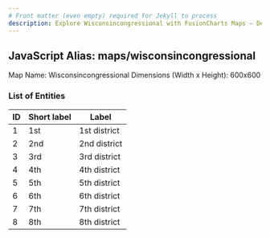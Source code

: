 ```yaml
---
# Front matter (even empty) required for Jekyll to process
description: Explore Wisconsincongressional with FusionCharts Maps – Detailed features for seamless integration. Try now & enhance your data visualization today! 
---
```


## JavaScript Alias: maps/wisconsincongressional

Map Name: Wisconsincongressional
Dimensions (Width x Height): 600x600





### List of Entities

ID | Short label | Label
---|---|---|
1|1st|1st district
2|2nd|2nd district
3|3rd|3rd district
4|4th|4th district
5|5th|5th district
6|6th|6th district
7|7th|7th district
8|8th|8th district

